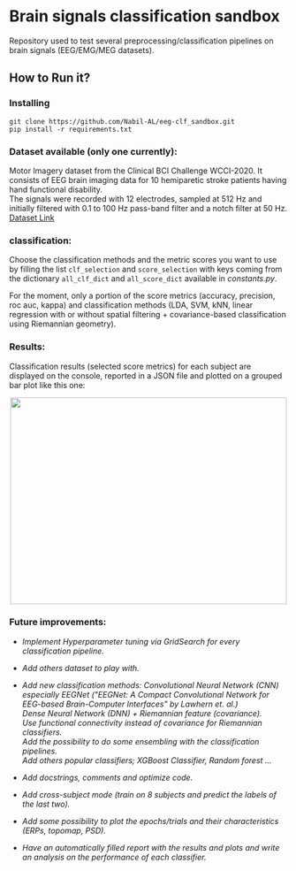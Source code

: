 # Brain signals classification sandbox

Repository used to test several preprocessing/classification pipelines on brain signals 
(EEG/EMG/MEG datasets).

## How to Run it?

### Installing
```
git clone https://github.com/Nabil-AL/eeg-clf_sandbox.git
pip install -r requirements.txt
```

### Dataset available (only one currently):

Motor Imagery dataset from the Clinical BCI Challenge WCCI-2020. It consists of EEG brain imaging data for 
10 hemiparetic stroke patients having hand functional disability.  
The signals were recorded with 12 electrodes, sampled at 512 Hz and initially filtered with 0.1 to 100 Hz 
pass-band filter and a notch filter at 50 Hz. [Dataset Link](https://github.com/5anirban9/Clinical-Brain-Computer-Interfaces-Challenge-WCCI-2020-Glasgow)


### classification:

Choose the classification methods and the metric scores you want to use by filling the 
list ```clf_selection``` and ```score_selection``` with keys coming from the dictionary 
```all_clf_dict``` and ```all_score_dict``` available in <em>constants.py</em>.  

For the moment, only a portion of the score metrics (accuracy, precision, roc auc, kappa) 
and classification methods (LDA, SVM, kNN, linear regression with or without spatial 
filtering + covariance-based classification using Riemannian geometry). 

### Results:

Classification results (selected score metrics) for each subject are displayed on the 
console, reported in a JSON file and plotted on a grouped bar plot like this one:

<p align="center">
<img src="docs\readme_img\patient01_eval.png" width="500" height="374">
</p>

### Future improvements:

<em>

+ Implement Hyperparameter tuning via GridSearch for every classification pipeline.


+ Add others dataset to play with.  


+ Add new classification methods:
Convolutional Neural Network (CNN) especially EEGNet 
("EEGNet: A Compact Convolutional Network for EEG-based Brain-Computer Interfaces" by 
Lawhern et. al.)  
Dense Neural Network (DNN) + Riemannian feature (covariance).   
Use functional connectivity instead of covariance for Riemannian classifiers.  
Add the possibility to do some ensembling with the classification pipelines.  
Add others popular classifiers; XGBoost Classifier, Random forest ... 


+ Add docstrings, comments and optimize code.  


+ Add cross-subject mode (train on 8 subjects and predict the labels of the last two).  


+ Add some possibility to plot the epochs/trials and their characteristics 
(ERPs, topomap, PSD).  


+ Have an automatically filled report with the results and plots and write an analysis 
on the performance of each classifier.





